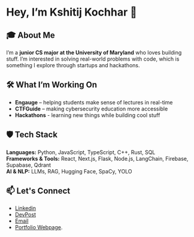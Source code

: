 # Hey, I’m Kshitij Kochhar 👋

## 🎓 About Me
I’m a **junior CS major at the University of Maryland** who loves building stuff. I’m interested in solving real-world problems with code, which is something I explore through startups and hackathons.  

## 🛠 What I’m Working On  
- **Engauge** – helping students make sense of lectures in real-time  
- **CTFGuide** – making cybersecurity education more accessible
- **Hackathons** - learning new things while building cool stuff

## 🛡️ Tech Stack  
**Languages:** Python, JavaScript, TypeScript, C++, Rust, SQL  
**Frameworks & Tools:** React, Next.js, Flask, Node.js, LangChain, Firebase, Supabase, Qdrant  
**AI & NLP:** LLMs, RAG, Hugging Face, SpaCy, YOLO  

## 📫 Let's Connect
- [Linkedin](https://www.linkedin.com/in/kkochhar04)
- [DevPost](https://devpost.com/kkochhar2004)
- [Email](kkochhar@terpmail.umd.edu)
- [Portfolio Webpage](https://kshitijkochhar.com).


<!--
**k-kochhar/k-kochhar** is a ✨ _special_ ✨ repository because its `README.md` (this file) appears on your GitHub profile.

Here are some ideas to get you started:

- 🔭 I’m currently working on ...
- 🌱 I’m currently learning ...
- 👯 I’m looking to collaborate on ...
- 🤔 I’m looking for help with ...
- 💬 Ask me about ...
- 📫 How to reach me: ...
- 😄 Pronouns: ...
- ⚡ Fun fact: ...
-->
